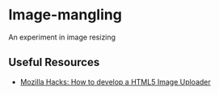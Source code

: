 # Image-mangling
An experiment in image resizing

## Useful Resources
* [Mozilla Hacks: How to develop a HTML5 Image Uploader](https://hacks.mozilla.org/2011/01/how-to-develop-a-html5-image-uploader/)
